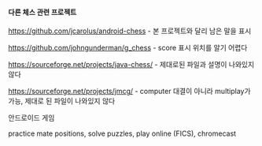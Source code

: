 #### 다른 체스 관련 프로젝트

https://github.com/jcarolus/android-chess - 본 프로젝트와 달리 남은 말을 표시

https://github.com/johngunderman/g_chess - score 표시 위치를 알기 어렵다

https://sourceforge.net/projects/java-chess/ - 제대로된 파일과 설명이 나와있지 않다

https://sourceforge.net/projects/jmcg/ - computer 대결이 아니라 multiplay가 가능, 제대로 된 파일이 나와있지 않다


안드로이드 게임

practice mate positions, solve puzzles, play online (FICS), chromecast



